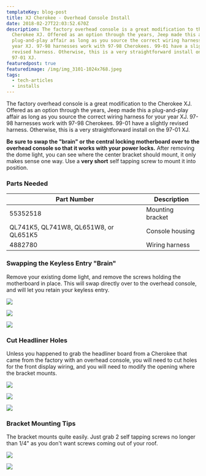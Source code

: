 ```yaml
---
templateKey: blog-post
title: XJ Cherokee - Overhead Console Install
date: 2018-02-27T22:03:52.670Z
description: The factory overhead console is a great modification to the
  Cherokee XJ. Offered as an option through the years, Jeep made this a
  plug-and-play affair as long as you source the correct wiring harness for your
  year XJ. 97-98 harnesses work with 97-98 Cherokees. 99-01 have a slightly
  revised harness. Otherwise, this is a very straightforward install on the
  97-01 XJ.
featuredpost: true
featuredimage: /img/img_3101-1024x768.jpeg
tags:
  - tech-articles
  - installs
---
```

The factory overhead console is a great modification to the Cherokee XJ. Offered as an option through the years, Jeep made this a plug-and-play affair as long as you source the correct wiring harness for your year XJ. 97-98 harnesses work with 97-98 Cherokees. 99-01 have a slightly revised harness. Otherwise, this is a very straightforward install on the 97-01 XJ.

**Be sure to swap the "brain" or the central locking motherboard over to the overhead console so that it works with your power locks.** After removing the dome light, you can see where the center bracket should mount, it only makes sense one way. Use a **very short** self tapping screw to mount it into position.

### Parts Needed

| **Part Number**                       | **Description**  |
| ------------------------------------- | ---------------- |
| 55352518                              | Mounting bracket |
| QL741K5, QL741W8, QL651W8, or QL651K5 | Console housing  |
| 4882780                               | Wiring harness   |

### Swapping the Keyless Entry "Brain"

Remove your existing dome light, and remove the screws holding the motherboard in place. This will swap directly over to the overhead console, and will let you retain your keyless entry.

![](http://markfazzio.com/wp-content/uploads/2019/11/IMG_3066-1024x768.jpg)

![](http://markfazzio.com/wp-content/uploads/2019/11/IMG_3058-768x1024.jpg)

![](http://markfazzio.com/wp-content/uploads/2019/11/IMG_3063-768x1024.jpg)

### Cut Headliner Holes

Unless you happened to grab the headliner board from a Cherokee that came from the factory with an overhead console, you will need to cut holes for the front display wiring, and you will need to modify the opening where the bracket mounts.

![](http://markfazzio.com/wp-content/uploads/2019/11/IMG_3095-768x1024.jpg)

![](http://markfazzio.com/wp-content/uploads/2019/11/IMG_3098-768x1024.jpg)

![](http://markfazzio.com/wp-content/uploads/2019/11/IMG_3101-1024x768.jpg)

### Bracket Mounting Tips

The bracket mounts quite easily. Just grab 2 self tapping screws no longer than 1/4" as you don't want screws coming out of your roof.

![](http://markfazzio.com/wp-content/uploads/2020/03/00I50772_2.png)

![](http://markfazzio.com/wp-content/uploads/2019/11/IMG_3095-768x1024.jpg)